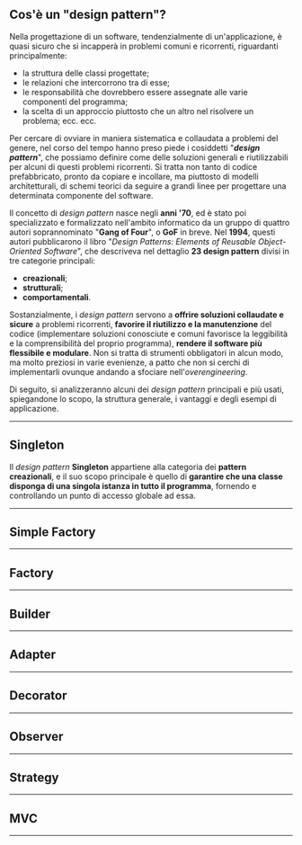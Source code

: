 ## Cos'è un "design pattern"?

Nella progettazione di un software, tendenzialmente di un'applicazione, è quasi sicuro che si incapperà in problemi comuni e ricorrenti, riguardanti principalmente:
- la struttura delle classi progettate;
- le relazioni che intercorrono tra di esse;
- le responsabilità che dovrebbero essere assegnate alle varie componenti del programma;
- la scelta di un approccio piuttosto che un altro nel risolvere un problema;
ecc. ecc.

Per cercare di ovviare in maniera sistematica e collaudata a problemi del genere, nel corso del tempo hanno preso piede i cosiddetti "***design pattern***", che possiamo definire come delle soluzioni generali e riutilizzabili per alcuni di questi problemi ricorrenti. Si tratta non tanto di codice prefabbricato, pronto da copiare e incollare, ma piuttosto di modelli architetturali, di schemi teorici da seguire a grandi linee per progettare una determinata componente del software.

Il concetto di *design pattern* nasce negli **anni '70**, ed è stato poi specializzato e formalizzato nell'ambito informatico da un gruppo di quattro autori soprannominato "**Gang of Four**", o **GoF** in breve. Nel **1994**, questi autori pubblicarono il libro "*Design Patterns: Elements of Reusable Object-Oriented Software*", che descriveva nel dettaglio **23 design pattern** divisi in tre categorie principali:
- **creazionali**;
- **strutturali**;
- **comportamentali**.

Sostanzialmente, i *design pattern* servono a **offrire soluzioni collaudate e sicure** a problemi ricorrenti, **favorire il riutilizzo e la manutenzione** del codice (implementare soluzioni conosciute e comuni favorisce la leggibilità e la comprensibilità del proprio programma), **rendere il software più flessibile e modulare**. Non si tratta di strumenti obbligatori in alcun modo, ma molto preziosi in varie evenienze, a patto che non si cerchi di implementarli ovunque andando a sfociare nell'*overengineering*.

Di seguito, si analizzeranno alcuni dei *design pattern* principali e più usati, spiegandone lo scopo, la struttura generale, i vantaggi e degli esempi di applicazione.
___
## Singleton

Il *design pattern* **Singleton** appartiene alla categoria dei **pattern creazionali**, e il suo scopo principale è quello di **garantire che una classe disponga di una singola istanza in tutto il programma**, fornendo e controllando un punto di accesso globale ad essa.


___
## Simple Factory


___
## Factory


___
## Builder


___
## Adapter


___
## Decorator


___
## Observer


___
## Strategy


___
## MVC


___